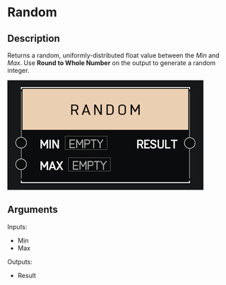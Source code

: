 # Random

## Description

Returns a random, uniformly-distributed float value between the _Min_ and _Max_. Use **Round to Whole Number** on the output to generate a random integer.

![Random](../../.gitbook/assets/images/scripting/math/random.png)

## Arguments

Inputs:

* Min
* Max

Outputs:

* Result
